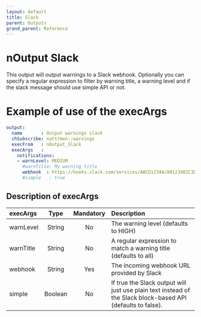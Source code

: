 ```yaml
---
layout: default
title: Slack
parent: Outputs
grand_parent: Reference
---
```

# nOutput Slack

This output will output warnings to a Slack webhook. Optionally you can specify a regular expression to filter by warning title, a warning level and if the slack message should use simple API or not.

# Example of use of the execArgs

````yaml
output:
  name       : Output warnings slack
  chSubscribe: nattrmon::warnings
  execFrom   : nOutput_Slack
  execArgs   :
    notifications:
    - warnLevel: MEDIUM
      #warnTitle: My warning title 
      webhook  : https://hooks.slack.com/services/ABCD1234A/A01234B2C3D/aB1Cd23cdE4FGHIjkLmnnAA
      #simple   : true
````

## Description of execArgs

| execArgs   | Type   | Mandatory | Description |
|:-----------|:------:|:---------:|:------------|
| warnLevel  | String | No | The warning level (defaults to HIGH) |
| warnTitle  | String | No | A regular expression to match a warning title (defaults to all) |
| webhook    | String | Yes | The incoming webhook URL provided by Slack |
| simple     | Boolean | No | If true the Slack output will just use plain text instead of the Slack block-based API (defaults to false). |